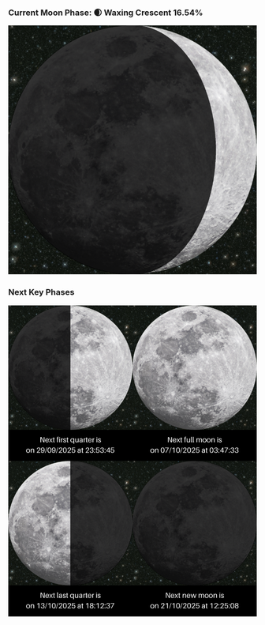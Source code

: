 ### Current Moon Phase: 🌒 Waxing Crescent 16.54%
![Moon Phase](moonphase.png)
### Next Key Phases
![Gallery](gallery.png)